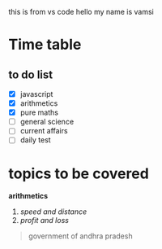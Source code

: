 this is from vs code
hello my name is vamsi

# Time table

## to do list

- [x] javascript
- [x] arithmetics
- [x] pure maths
- [ ] general science
- [ ] current affairs
- [ ] daily test

# topics to be covered

**arithmetics**

1. *speed and distance*
2. *profit and loss*

> government of andhra pradesh